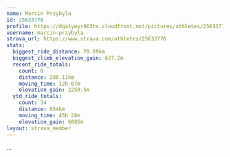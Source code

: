 ```yaml
---
name: Marcin Przybyla
id: 25633770
profile: https://dgalywyr863hv.cloudfront.net/pictures/athletes/25633770/12947173/2/large.jpg
username: marcin-przybyla
strava_url: https://www.strava.com/athletes/25633770
stats:
  biggest_ride_distance: 79.09km
  biggest_climb_elevation_gain: 637.2m
  recent_ride_totals:
    count: 8
    distance: 280.11km
    moving_time: 12h 07m
    elevation_gain: 2250.5m
  ytd_ride_totals:
    count: 34
    distance: 954km
    moving_time: 45h 28m
    elevation_gain: 6885m
layout: strava_member
--- 
```

...

